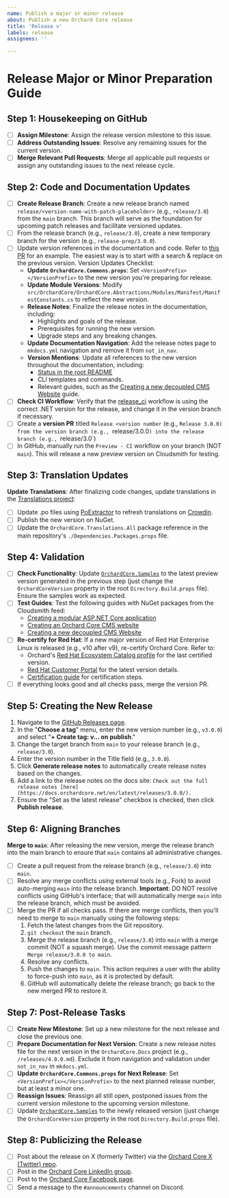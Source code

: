 ```yaml
---
name: Publish a major or minor release
about: Publish a new Orchard Core release
title: 'Release v'
labels: release
assignees: ''

---
```


# Release Major or Minor Preparation Guide

## Step 1: Housekeeping on GitHub

- [ ] **Assign Milestone**: Assign the release version milestone to this issue.
- [ ] **Address Outstanding Issues**: Resolve any remaining issues for the current version.
- [ ] **Merge Relevant Pull Requests**: Merge all applicable pull requests or assign any outstanding issues to the next release cycle.

## Step 2: Code and Documentation Updates

- [ ] **Create Release Branch**: Create a new release branch named `release/<version-name-with-patch-placeholder>` (e.g., `release/3.0`) from the `main` branch. This branch will serve as the foundation for upcoming patch releases and facilitate versioned updates.
- [ ] From the release branch (e.g., `release/3.0`), create a new temporary branch for the version (e.g., `release-prep/3.0.0`).
- [ ] Update version references in the documentation and code. Refer to [this PR](https://github.com/OrchardCMS/OrchardCore/pull/17065/files) for an example. The easiest way is to start with a search & replace on the previous version. Version Updates Checklist:
  - **Update `OrchardCore.Commons.props`**: Set `<VersionPrefix></VersionPrefix>` to the new version you're preparing for release.
  - **Update Module Versions**: Modify `src/OrchardCore/OrchardCore.Abstractions/Modules/Manifest/ManifestConstants.cs` to reflect the new version.
  - **Release Notes**: Finalize the release notes in the documentation, including:
      - Highlights and goals of the release.
      - Prerequisites for running the new version.
      - Upgrade steps and any breaking changes.
  - **Update Documentation Navigation**: Add the release notes page to `mkdocs.yml` navigation and remove it from `not_in_nav`.
  - **Version Mentions**: Update all references to the new version throughout the documentation, including:
    - [Status in the root README](https://docs.orchardcore.net/en/latest/#status)
    - CLI templates and commands.
    - Relevant guides, such as the [Creating a new decoupled CMS Website](https://docs.orchardcore.net/en/latest/guides/decoupled-cms/) guide.
- [ ] **Check CI Workflow**: Verify that the [release_ci](https://github.com/OrchardCMS/OrchardCore/blob/main/.github/workflows/release_ci.yml) workflow is using the correct .NET version for the release, and change it in the version branch if necessary.
- [ ] Create a **version PR** titled `Release <version number` (e.g., `Release 3.0.0) from the version branch (e.g., `release/3.0.0`) into the release branch (e.g., `release/3.0`)
- [ ] In GitHub, manually run the `Preview - CI` workflow on your branch (NOT `main`). This will release a new preview version on Cloudsmith for testing.

## Step 3: Translation Updates

**Update Translations**: After finalizing code changes, update translations in the [Translations project](https://github.com/OrchardCMS/OrchardCore.Translations):

- [ ] Update .po files using [PoExtractor](https://github.com/lukaskabrt/PoExtractor) to refresh translations on [Crowdin](https://crowdin.com/project/orchard-core).
- [ ] Publish the new version on NuGet.
- [ ] Update the `OrchardCore.Translations.All` package reference in the main repository's `./Dependencies.Packages.props` file.

## Step 4: Validation

- [ ] **Check Functionality**: Update [`OrchardCore.Samples`](https://github.com/OrchardCMS/OrchardCore.Samples) to the latest preview version generated in the previous step (just change the `OrchardCoreVersion` property in the root `Directory.Build.props` file). Ensure the samples work as expected.
- [ ] **Test Guides**: Test the following guides with NuGet packages from the Cloudsmith feed:
  - [Creating a modular ASP.NET Core application](https://docs.orchardcore.net/en/latest/guides/create-modular-application-mvc/)
  - [Creating an Orchard Core CMS website](https://docs.orchardcore.net/en/latest/guides/create-cms-application/)
  - [Creating a new decoupled CMS Website](https://docs.orchardcore.net/en/latest/guides/decoupled-cms/)
- [ ] **Re-certify for Red Hat**: If a new major version of Red Hat Enterprise Linux is released (e.g., v10 after v9), re-certify Orchard Core. Refer to:
  - Orchard's [Red Hat Ecosystem Catalog profile](https://catalog.redhat.com/software/applications/detail/223797) for the last certified version.
  - [Red Hat Customer Portal](https://access.redhat.com/articles/3078) for the latest version details.
  - [Certification guide](https://docs.orchardcore.net/en/latest/topics/red-hat-ecosystem-catalog-certification/) for certification steps.
- [ ] If everything looks good and all checks pass, merge the version PR.

## Step 5: Creating the New Release

1. Navigate to the [GitHub Releases page](https://github.com/OrchardCMS/OrchardCore/releases/new).
2. In the "**Choose a tag**" menu, enter the new version number (e.g., `v3.0.0`) and select "**+ Create tag: v... on publish**."
3. Change the target branch from `main` to your release branch (e.g., `release/3.0`).
4. Enter the version number in the Title field (e.g., `3.0.0`).
5. Click **Generate release notes** to automatically create release notes based  on the changes.
6. Add a link to the release notes on the docs site: `Check out the full release notes [here](https://docs.orchardcore.net/en/latest/releases/3.0.0/).`
7. Ensure the "Set as the latest release" checkbox is checked, then click **Publish release**.

## Step 6: Aligning Branches

**Merge to `main`**: After releasing the new version, merge the release branch into the main branch to ensure that `main` contains all administrative changes.

- [ ] Create a pull request from the release branch (e.g., `release/3.0`) into `main`.
- [ ] Resolve any merge conflicts using external tools (e.g., Fork) to avoid auto-merging `main` into the release branch. **Important**: DO NOT resolve conflicts using GitHub's interface; that will automatically merge `main` into the release branch, which must be avoided.
- [ ] Merge the PR if all checks pass. If there are merge conflicts, then you'll need to merge to `main` manually using the following steps:
  1. Fetch the latest changes from the Git repository.
  2. `git checkout` the `main` branch.
  3. Merge the release branch (e.g., `release/3.0`) into `main` with a merge commit (NOT a squash merge). Use the commit message pattern `Merge release/3.0.0 to main`.
  4. Resolve any conflicts.
  5. Push the changes to `main`. This action requires a user with the ability to force-push into `main`, as it is protected by default.
  6. GitHub will automatically delete the release branch; go back to the new merged PR to restore it.

## Step 7: Post-Release Tasks

- [ ] **Create New Milestone**: Set up a new milestone for the next release and close the previous one.
- [ ] **Prepare Documentation for Next Version**: Create a new release notes file for the next version in the `OrchardCore.Docs` project (e.g., `/releases/4.0.0.md`). Exclude it from navigation and validation under `not_in_nav` in `mkdocs.yml`.
- [ ] **Update `OrchardCore.Commons.props` for Next Release**: Set `<VersionPrefix></VersionPrefix>` to the next planned release number, but at least a minor one.
- [ ] **Reassign Issues**: Reassign all still open, postponed issues from the current version milestone to the upcoming version milestone.
- [ ] Update [`OrchardCore.Samples`](https://github.com/OrchardCMS/OrchardCore.Samples) to the newly released version (just change the `OrchardCoreVersion` property in the root `Directory.Build.props` file).

## Step 8: Publicizing the Release

- [ ] Post about the release on X (formerly Twitter) via the [Orchard Core X (Twitter) repo](https://github.com/OrchardCMS/Orchard-Core-X-Twitter).
- [ ] Post in the [Orchard Core LinkedIn group](https://www.linkedin.com/groups/13605669/).
- [ ] Post to the [Orchard Core Facebook page](https://www.facebook.com/OrchardCore/).
- [ ] Send a message to the `#announcements` channel on Discord.
